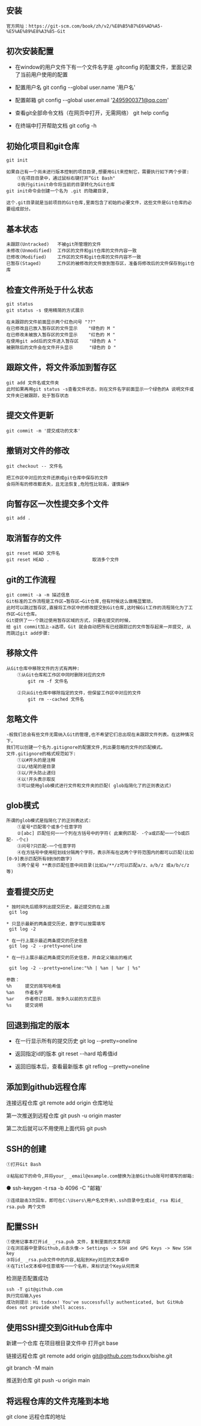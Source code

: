## 安装
    官方网址：https://git-scm.com/book/zh/v2/%E8%B5%B7%E6%AD%A5-%E5%AE%89%E8%A3%85-Git
## 初次安装配置
* 在window的用户文件下有一个文件名字是 .gitconfig 的配置文件，里面记录了当前用户使用的配置

* 配置用户名
    git config --global user.name '用户名'
* 配置邮箱
    git config --global user.email '2495900371@qq.com'

* 查看git全部命令文档（在网页中打开，无需网络）
    git help config

* 在终端中打开帮助文档
    git cofig -h

## 初始化项目和git仓库
    git init

    如果自己有一个尚未进行版本控制的项目目录,想要用Git来控制它，需要执行如下两个步骤:
        ①在项目目录中，通过鼠标右键打开“Git Bash" 
        ②执行gitinit命令将当前的目录转化为Git仓库
    git init命令会创建一个名为 .git 的隐藏目录,

    这个.git目录就是当前项目的Git仓库,里面包含了初始的必要文件，这些文件是Git仓库的必要组成部分。

## 基本状态
    未跟踪(Untracked)   不被git所管理的文件
    未修改(Unmodified)  工作区的文件和git仓库的文件内容一致
    已修改(Modified)    工作区的文件和git仓库的文件内容不一致
    已暂存(Staged)      工作区的被修改的文件放到暂存区，准备将修改后的文件保存到git仓库

## 检查文件所处于什么状态
    git status
    git status -s 使用精简的方式展示 
    
    在未跟踪的文件前面显示两个红色问号 "??"
    在已修改且已放入暂存区的文件显示    "绿色的 M "
    在已修改未被放入暂存区的文件显示    "红色的 M "
    在使用git add后的文件进入暂存区    "绿色的 A "
    被删除后的文件会在文件开头显示      "绿色的 D "

## 跟踪文件，将文件添加到暂存区
    git add 文件名或文件夹
    此时如果再用git status -s查看文件状态，则在文件名字前面显示一个绿色的A 说明文件或文件夹已被跟踪，处于暂存状态

## 提交文件更新
    git commit -m '提交成功的文本'

## 撤销对文件的修改
    git checkout -- 文件名

    把工作区中对应的文件还原成git仓库中保存的文件
    会将所有的修改都丢失，且无法恢复,危险性比较高，谨慎操作
## 向暂存区一次性提交多个文件
    git add .
## 取消暂存的文件
    git reset HEAD 文件名
    git reset HEAD .                取消多个文件

## git的工作流程

    git commit -a -m 描述信息
    Git标准的工作流程是工作区→暂存区→Git仓库,但有时候这么做略显繁琐，
    此时可以跳过暂存区,直接将工作区中的修改提交到Git仓库,这时候Git工作的流程简化为了工作区→Git仓库。
    Git提供了一-个跳过使用暂存区域的方式，只要在提交的时候，
    给 git commit加上-a选项，Git 就会自动把所有已经跟踪过的文件暂存起来一并提交, 从而跳过git add步骤:

## 移除文件
    从Git仓库中移除文件的方式有两种:
        ①从Git仓库和工作区中同时删除对应的文件
            git rm -f 文件名
        
        ②只从Git仓库中移除指定的文件，但保留工作区中对应的文件
            git rm --cached 文件名
## 忽略文件
    -般我们总会有些文件无需纳入Git的管理,也不希望它们总出现在未跟踪文件列表。在这种情况下，
    我们可以创建一个名为.gitignore的配置文件,列出要忽略的文件的匹配模式。
    文件.gitignore的格式规范如下:
        ①以#开头的是注释
        ②以/结尾的是目录
        ③以/开头防止递归
        ④以!开头表示取反
        ⑤可以使用glob模式进行文件和文件夹的匹配( glob指简化了的正则表达式)

## glob模式
    所谓的glob模式是指简化了的正则表达式:
        ①星号*匹配零个或多个任意字符
        ②[abc] 匹配任何一一个列在方括号中的字符( 此案例匹配- -个a或匹配一一个b或匹配- -个c)
        ③问号?只匹配-一个任意字符
        ④在方括号中使用短划线分隔两个字符，表示所有在这两个字符范围内的都可以匹配(比如[0-9]表示匹配所有0到9的数字)
        ⑤两个星号 **表示匹配任意中间目录(比如a/**/z可以匹配a/z、a/b/z 或a/b/c/z等)

## 查看提交历史

    * 按时间先后顺序列出提交历史，最近提交的在上面
     git log

    * 只显示最新的两条提交历史，数字可以按需填写
     git log -2

    * 在一行上展示最近两条提交的历史信息
     git log -2 --pretty=oneline

    * 在一行上展示最近两条提交的历史信息，并自定义输出的格式

     git log -2 --pretty=oneline:"%h | %an | %ar | %s"

    参数：
    %h     提交的简写哈希值
    %an    作者名字
    %ar    作者修订日期，按多久以前的方式显示
    %s     提交说明

## 回退到指定的版本

 * 在一行显示所有的提交历史
    git log --pretty=oneline

 * 返回指定id的版本
    git reset --hard 哈希值id

 * 返回旧版本后，查看最新版本
    git reflog --pretty=oneline

## 添加到github远程仓库

连接远程仓库
    git remote add origin 仓库地址

第一次推送到远程仓库
    git push -u origin master

第二次后就可以不用使用上面代码
    git push

## SSH的创建

    ①打开Git Bash

    ②粘贴如下的命令,并将your_ _email@example.com替换为注册Github账号时填写的邮箱:
●
    ssh-keygen -t rsa -b 4096 -C "邮箱'

    ③连续敲击3次回车，即可在C:\Users\用户名文件夹\.ssh目录中生成id_ rsa 和id_ rsa.pub 两个文件

## 配置SSH

    ①使用记事本打开id_ _rsa.pub 文件，复制里面的文本内容
    ②在浏览器中登录Github,点击头像-> Settings -> SSH and GPG Keys -> New SSH key
    ③将id_ _rsa.pub文件中的内容,粘贴到Key对应的文本框中
    ④在Title文本框中任意填写一一个名称，来标识这个Key从何而来

检测是否配置成功

    ssh -T git@github.com
    执行完后输入yes
    成功则提示：Hi tsdxxx! You've successfully authenticated, but GitHub does not provide shell access.


## 使用SSH提交到GitHub仓库中

 新建一个仓库
 在项目根目录文件中 打开git base

链接远程仓库
 git remote add origin git@github.com:tsdxxx/bishe.git 

 git branch -M main

 推送到仓库
 git push -u origin main

 ## 将远程仓库的文件克隆到本地
  git clone 远程仓库的地址